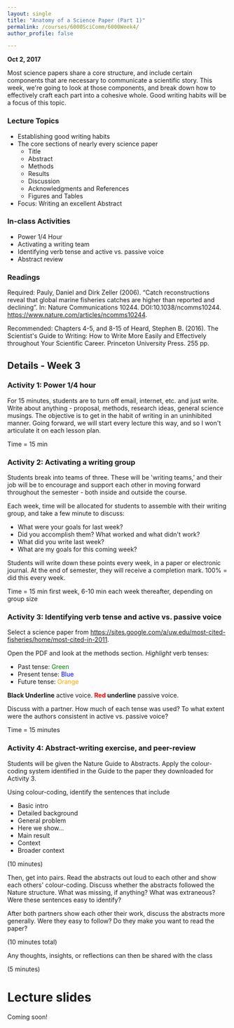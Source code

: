 ```yaml
---
layout: single
title: "Anatomy of a Science Paper (Part 1)"
permalink: /courses/6000SciComm/6000Week4/
author_profile: false

---
```


**Oct 2, 2017**

Most science papers share a core structure, and include certain components that are necessary to communicate a scientific story. This week, we're going to look at those components, and break down how to effectively craft each part into a cohesive whole. Good writing habits will be a focus of this topic.

### Lecture Topics

* Establishing good writing habits
* The core sections of nearly every science paper
    + Title
    + Abstract
    + Methods
    + Results
    + Discussion
    + Acknowledgments and References
    + Figures and Tables
* Focus: Writing an excellent Abstract

### In-class Activities

*  Power 1/4 Hour
*  Activating a writing team
*  Identifying verb tense and active vs. passive voice
*  Abstract review

### Readings

Required: Pauly, Daniel and Dirk Zeller (2006). “Catch reconstructions reveal that global marine fisheries catches are higher than reported and declining”. In: Nature Communications 10244. DOI:10.1038/ncomms10244. https://www.nature.com/articles/ncomms10244.

Recommended: Chapters 4-5, and 8-15 of Heard, Stephen B. (2016). The Scientist's Guide to Writing: How to Write More Easily and Effectively throughout Your Scientific Career. Princeton University Press. 255 pp. 

## Details - Week 3

### Activity 1: Power 1/4 hour

For 15 minutes, students are to turn off email, internet, etc. and just write. Write about anything - proposal, methods, research ideas, general science musings. The objective is to get in the habit of writing in an uninhibited manner. Going forward, we will start every lecture this way, and so I won't articulate it on each lesson plan.

Time = 15 min

### Activity 2: Activating a writing group

Students break into teams of three. These will be 'writing teams,' and their job will be to encourage and support each other in moving forward throughout the semester - both inside and outside the course.

Each week, time will be allocated for students to assemble with their writing group, and take a few minute to discuss:
  * What were your goals for last week?
  * Did you accomplish them? What worked and what didn't work?
  * What did you write last week?
  * What are my goals for this coming week?

Students will write down these points every week, in a paper or electronic journal. At the end of semester, they will receive a completion mark. 100% = did this every week.

Time = 15 min first week, 6-10 min each week thereafter, depending on group size

### Activity 3: Identifying verb tense and active vs. passive voice

Select a science paper from https://sites.google.com/a/uw.edu/most-cited-fisheries/home/most-cited-in-2011.

Open the PDF and look at the methods section. *Highlight* verb tenses:

  * Past tense: <span style="color:green">Green</span>
  * Present tense: <span style="color:blue">Blue</span>
  * Future tense: <span style="color:orange">Orange</span>

__Black Underline__ active voice. 
__<span style="color:red">Red</span> underline__ passive voice.

Discuss with a partner. How much of each tense was used? To what extent were the authors consistent in active vs. passive voice?

Time = 15 minutes

### Activity 4: Abstract-writing exercise, and peer-review

Students will be given the Nature Guide to Abstracts. Apply the colour-coding system identified in the Guide to the paper they downloaded for Activity 3. 

Using colour-coding, identify the sentences that include
  * Basic intro
  * Detailed background
  * General problem
  * Here we show...
  * Main result
  * Context
  * Broader context
  
(10 minutes)

Then, get into pairs. Read the abstracts out loud to each other and show each others' colour-coding. Discuss whether the abstracts followed the Nature structure. What was missing, if anything? What was extraneous? Were these sentences easy to identify? 

After both partners show each other their work, discuss the abstracts more generally. Were they easy to follow? Do they make you want to read the paper? 

(10 minutes total)

Any thoughts, insights, or reflections can then be shared with the class

(5 minutes)

# Lecture slides

Coming soon!